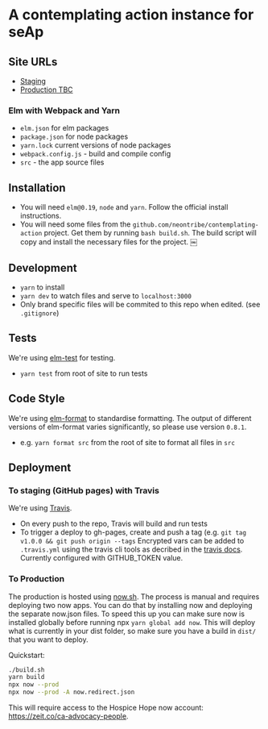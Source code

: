 # A contemplating action instance for seAp

## Site URLs
- [Staging](https://neontribe.github.io/ca-seap)
- [Production TBC](#)

### Elm with Webpack and Yarn
- `elm.json` for elm packages
- `package.json` for node packages
- `yarn.lock` current versions of node packages
- `webpack.config.js` - build and compile config
- `src` - the app source files

## Installation
- You will need `elm@0.19`, `node` and `yarn`. Follow the official install instructions.
- You will need some files from the `github.com/neontribe/contemplating-action` project. Get them by running `bash build.sh`. The build script will copy and install the necessary files for the project.
￼
## Development
- `yarn` to install
- `yarn dev` to watch files and serve to `localhost:3000`
- Only brand specific files will be commited to this repo when edited. (see `.gitignore`)

## Tests
We're using [elm-test](https://github.com/rtfeldman/node-test-runner/releases/tag/0.18.12) for testing.
- `yarn test` from root of site to run tests

## Code Style
We're using [elm-format](https://github.com/avh4/elm-format) to standardise formatting.
The output of different versions of elm-format varies significantly, so please use version `0.8.1`.
- e.g. `yarn format src` from the root of site to format all files in `src`

## Deployment

### To staging (GitHub pages) with Travis
We're using [Travis](https://travis-ci.org).
- On every push to the repo, Travis will build and run tests
- To trigger a deploy to gh-pages, create and push a tag (e.g. `git tag v1.0.0 && git push origin --tags`
Encrypted vars can be added to `.travis.yml` using the travis cli tools as decribed in the [travis docs](https://docs.travis-ci.com/user/encryption-keys/#usage).
Currently configured with GITHUB_TOKEN value.


### To Production
The production is hosted using [now.sh](https://now.sh).
The process is manual and requires deploying two now apps. You can do that by installing now and deploying the separate now.json files.
To speed this up you can make sure now is installed globally before running npx `yarn global add now`.
This will deploy what is currently in your dist folder, so make sure you have a build in `dist/` that you want to deploy.

Quickstart:
```bash
./build.sh
yarn build
npx now --prod
npx now --prod -A now.redirect.json
```

This will require access to the Hospice Hope now account: https://zeit.co/ca-advocacy-people.

